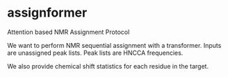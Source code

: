 # assignformer
Attention based NMR Assignment Protocol

We want to perform NMR sequential assignment with a transformer. 
Inputs are unassigned peak lists. Peak lists are HNCCA frequencies. 

We also provide chemical shift statistics for each residue in the target. 



